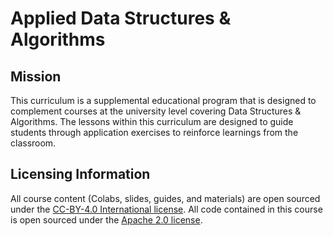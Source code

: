 # Applied Data Structures & Algorithms

## Mission

This curriculum is a supplemental educational program that is designed to
complement courses at the university level covering Data Structures &
Algorithms. The lessons within this curriculum are designed to guide students
through application exercises to reinforce learnings from the classroom.

## Licensing Information

All course content (Colabs, slides, guides, and materials) are open sourced
under the
[CC-BY-4.0 International license](https://creativecommons.org/licenses/by/4.0/).
All code contained in this course is open sourced under the
[Apache 2.0 license](https://www.apache.org/licenses/LICENSE-2.0).
